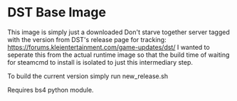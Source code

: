 # DST Base Image
This image is simply just a downloaded Don't starve together server tagged with the version from DST's release page for tracking: https://forums.kleientertainment.com/game-updates/dst/ I wanted to seperate this from the actual runtime image so that the build time of waiting for steamcmd to install is isolated to just this intermediary step.




To build the current version simply run new_release.sh



Requires bs4 python module.
